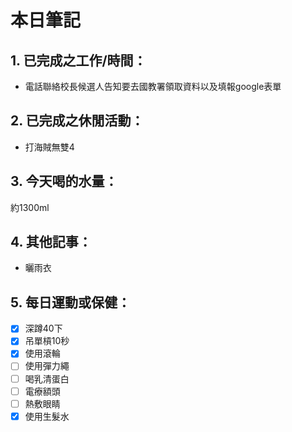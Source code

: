 # 本日筆記
## 1. 已完成之工作/時間：
- 電話聯絡校長候選人告知要去國教署領取資料以及填報google表單

## 2. 已完成之休閒活動：
- 打海賊無雙4

## 3. 今天喝的水量：
約1300ml

## 4. 其他記事：
- 曬雨衣

## 5. 每日運動或保健：
- [x] 深蹲40下
- [x] 吊單槓10秒
- [x] 使用滾輪
- [ ] 使用彈力繩
- [ ] 喝乳清蛋白
- [ ] 電療額頭
- [ ] 熱敷眼睛
- [x] 使用生髮水
